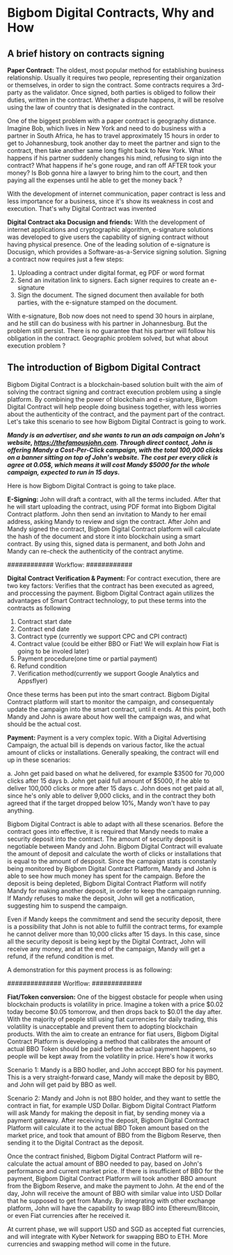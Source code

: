 # Bigbom Digital Contracts, Why and How

## A brief history on contracts signing

**Paper Contract:** The oldest, most popular method for establishing business relationship. Usually it requires two people, representing their organization or themselves, in order to sign the contract. Some contracts requires a 3rd-party as the validator. 
Once signed, both parties is obliged to follow their duties, written in the contract. Whether a dispute happens, it will be resolve using the law of country that is designated in the contract.

One of the biggest problem with a paper contract is geography distance. Imagine Bob, which lives in New York and need to do business with a partner in South Africa, he has to travel approximately 15 hours in order to get to Johannesburg, took another day to meet the partner and sign to the contract, then take another same long flight back to New York. What happens if his partner suddenly changes his mind, refusing to sign into the contract? What happens if he's gone rouge, and ran off AFTER took your money? Is Bob gonna hire a lawyer to bring him to the court, and then paying all the expenses until he able to get the money back ?

With the development of internet communication, paper contract is less and less importance for a business, since it's show its weakness in cost and execution. That's why Digital Contract was invented

**Digital Contract aka Docusign and friends:** With the development of internet applications and cryptographic algorithm, e-signature solutions was developed to give users the capability of signing contract without having physical presence. One of the leading solution of e-signature is Docusign, which provides a Software-as-a-Service signing solution. Signing a contract now requires just a few steps:

1. Uploading a contract under digital format, eg PDF or word format
2. Send an invitation link to signers. Each signer requires to create an e-signature
3. Sign the document. The signed document then available for both parties, with the e-signature stamped on the document. 

With e-signature, Bob now does not need to spend 30 hours in airplane, and he still can do business with his partner in Johannesburg. But the problem still persist. There is no guarantee that his partner will follow his obligation in the contract. Geographic problem solved, but what about execution problem ?

## The introduction of Bigbom Digital Contract

Bigbom Digital Contract is a blockchain-based solution built with the aim of solving the contract signing and contract execution problem using a single platform. By combining the power of blockchain and e-signature, Bigbom Digital Contract will help people doing business together, with less worries about the authenticity of the contract, and the payment part of the contract. Let's take this scenario to see how Bigbom Digital Contract is going to work.

***Mandy is an advertiser, and she wants to run an ads campaign on John's website, https://thefamousjohn.com. Through direct contact, John is offering Mandy a Cost-Per-Click campaign, with the total 100,000 clicks on a banner sitting on top of John's website. The cost per every click is agree at 0.05$, which means it will cost Mandy $5000 for the whole campaign, expected to run in 15 days.***

Here is how Bigbom Digital Contract is going to take place.

**E-Signing:** John will draft a contract, with all the terms included. After that he will start uploading the contract, using PDF format into Bigbom Digital Contract platform. John then send an invitation to Mandy to her email address, asking Mandy to review and sign the contract. After John and Mandy signed the contract, Bigbom Digital Contract platform will calculate the hash of the document and store it into blockchain using a smart contract. By using this, signed data is permanent, and both John and Mandy can re-check the authenticity of the contract anytime.

############
Workflow:
############

**Digital Contract Verification & Payment:** For contract execution, there are two key factors: Verifies that the contract has been executed as agreed, and proccessing the payment. Bigbom Digital Contract again utilizes the advantages of Smart Contract technology, to put these terms into the contracts as following

1. Contract start date
2. Contract end date
3. Contract type (currently we support CPC and CPI contract)
4. Contract value (could be either BBO or Fiat! We will explain how Fiat is going to be involed later)
5. Payment procedure(one time or partial payment)
6. Refund condition
7. Verification method(currently we support Google Analytics and Appsflyer)

Once these terms has been put into the smart contract. Bigbom Digital Contract platform will start to monitor the campaign, and consequentaly update the campaign into the smart contract, until it ends. At this point, both Mandy and John is aware about how well the campaign was, and what should be the actual cost.

**Payment:** Payment is a very complex topic. With a Digital Advertising Campaign, the actual bill is depends on various factor, like the actual amount of clicks or installations. Generally speaking, the contract will end up in these scenarios:

a. John get paid based on what he delivered, for example $3500 for 70,000 clicks after 15 days
b. John get paid full amount of $5000, if he able to deliver 100,000 clicks or more after 15 days
c. John does not get paid at all, since he's only able to deliver 9,000 clicks, and in the contract they both agreed that if the target dropped below 10%, Mandy won't have to pay anything.

Bigbom Digital Contract is able to adapt with all these scenarios. Before the contract goes into effective, it is required that Mandy needs to make a security deposit into the contract. The amount of security deposit is negotiable between Mandy and John. Bigbom Digital Contract will evaluate the amount of deposit and calculate the worth of clicks or installations that is equal to the amount of desposit. Since the campaign stats is constanly being monitored by Bigbom Digital Contract Platform, Mandy and John is able to see how much money has spent for the campaign. Before the deposit is being depleted, Bigbom Digital Contract Platform will notify Mandy for making another deposit, in order to keep the campaign running. If Mandy refuses to make the deposit, John will get a notification, suggesting him to suspend the campaign.

Even if Mandy keeps the commitment and send the security deposit, there is a possibility that John is not able to fulfill the contract terms, for example he cannot deliver more than 10,000 clicks after 15 days. In this case, since all the security deposit is being kept by the Digital Contract, John will receive any money, and at the end of the campaign, Mandy will get a refund, if the refund condition is met. 

A demonstration for this payment process is as following:

##############
Worlflow:
#############

**Fiat/Token conversion:** One of the biggest obstacle for people when using blockchain products is volatility in price. Imagine a token with a price $0.02 today become $0.05 tomorrow, and then drops back to $0.01 the day after. With the majority of people still using fiat currencies for daily trading, this volatility is unacceptable and prevent them to adopting blockchain products. With the aim to create an entrance for fiat users, Bigbom Digital Contract Platform is developing a method that calibrates the amount of actual BBO Token should be paid before the actual payment happens, so people will be kept away from the volatility in price. Here's how it works

Scenario 1: Mandy is a BBO hodler, and John acccept BBO for his payment. This is a very straight-forward case, Mandy will make the deposit by BBO, and John will get paid by BBO as well. 

Scenario 2: Mandy and John is not BBO holder, and they want to settle the contract in fiat, for example USD Dollar. Bigbom Digital Contract Platform will ask Mandy for making the deposit in fiat, by sending money via a payment gateway. After receiving the deposit, Bigbom Digital Contract Platform will calculate it to the actual BBO Token amount based on the market price, and took that amount of BBO from the Bigbom Reserve, then sending it to the Digital Contract as the deposit.

Once the contract finished, Bigbom Digital Contract Platform will re-calculate the actual amount of BBO needed to pay, based on John's performance and current market price. If there is insufficient of BBO for the payment, Bigbom Digital Contract Platform will took another BBO amount from the Bigbom Reserve, and make the payment to John. At the end of the day, John will receive the amount of BBO with similar value into USD Dollar that he supposed to get from Mandy. By integrating with other exchange platform, John will have the capability to swap BBO into Ethereum/Bitcoin, or even Fiat currencies after he received it. 

At current phase, we will support USD and SGD as accepted fiat currencies, and will integrate with Kyber Network for swapping BBO to ETH. More currencies and swapping method will come in the future.





